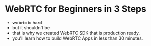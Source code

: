 # WebRTC for Beginners in 3 Steps

 - webrtc is hard
 - but it shouldn't be
 - that is why we created WebRTC SDK that is production ready.
 - you'll learn how to build WebRTC Apps in less than 30 minutes.
